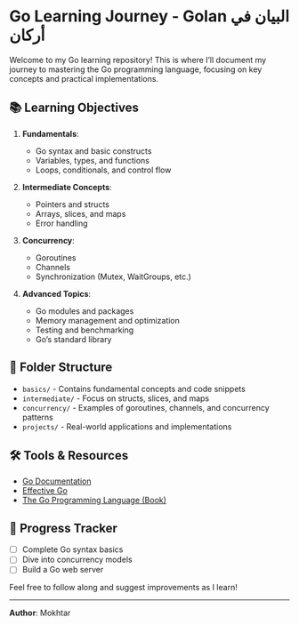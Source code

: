 # Go Learning Journey - Golan  البيان في أركان 

Welcome to my Go learning repository! This is where I’ll document my journey to mastering the Go programming language, focusing on key concepts and practical implementations.

## 📚 Learning Objectives
1. **Fundamentals**:
   - Go syntax and basic constructs
   - Variables, types, and functions
   - Loops, conditionals, and control flow

2. **Intermediate Concepts**:
   - Pointers and structs
   - Arrays, slices, and maps
   - Error handling

3. **Concurrency**:
   - Goroutines
   - Channels
   - Synchronization (Mutex, WaitGroups, etc.)

4. **Advanced Topics**:
   - Go modules and packages
   - Memory management and optimization
   - Testing and benchmarking
   - Go’s standard library


## 📂 Folder Structure
- `basics/` - Contains fundamental concepts and code snippets
- `intermediate/` - Focus on structs, slices, and maps
- `concurrency/` - Examples of goroutines, channels, and concurrency patterns
- `projects/` - Real-world applications and implementations

## 🛠️ Tools & Resources
- [Go Documentation](https://golang.org/doc/)
- [Effective Go](https://golang.org/doc/effective_go.html)
- [The Go Programming Language (Book)](https://www.gopl.io/)

## 📝 Progress Tracker
- [ ] Complete Go syntax basics
- [ ] Dive into concurrency models
- [ ] Build a Go web server

Feel free to follow along and suggest improvements as I learn!

---
**Author**: Mokhtar
